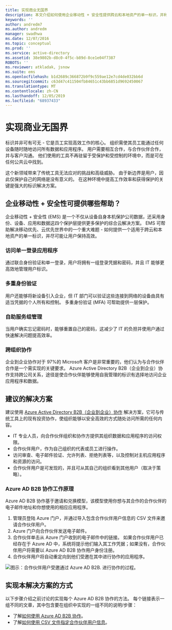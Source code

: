 ```yaml
---
title: 实现商业无国界
description: 本文介绍如何使用企业移动性 + 安全性提供跨云和本地资产的单一标识，并利用 Azure Active Directory 中的工具让用户保持最高效率。
keywords: ''
author: andredm7
ms.author: andredm
manager: swadhwa
ms.date: 12/07/2016
ms.topic: conceptual
ms.prod: ''
ms.service: active-directory
ms.assetid: 38e9802b-d8c0-4f5c-b89d-8ce1e04f7387
ROBOTS: ''
ms.reviewer: atkladak, jsnow
ms.suite: ems
ms.openlocfilehash: b1d2689c366872b9f9c559ae12e7cd4de032bb6d
ms.sourcegitcommit: c63d47c411504fb84651c43bb6851d9692450067
ms.translationtype: MT
ms.contentlocale: zh-CN
ms.lasthandoff: 12/05/2019
ms.locfileid: "68937433"
---
```

# <a name="enable-business-without-borders"></a>实现商业无国界
标识并非可有可无 - 它是员工实现高效工作的核心。 组织需使其员工能通过任何设备随时随地访问所有数据和应用程序。 用户需要相互合作，与合作伙伴合作，并与客户沟通。 他们使用的工具不再驻留于受保护和受控制的环境中，而是可在任何公共云中找到。

这个新领域带来了传统工具无法应对的挑战和高级威胁。 由于新边界是用户，因此仅保护自己的网络是没有意义的。 在这种环境中提高工作效率和获得保护的关键是强大的标识解决方案。

## <a name="how-can-enterprise-mobility--security-help-you"></a>企业移动性 + 安全性可提供哪些帮助？
企业移动性 + 安全性 (EMS) 是一个不仅从设备自身本机保护公司数据，还采用身份、设备、应用和数据这四个保护层提供更多保护的综合云解决方案。 EMS 可帮助解决移动优先、云优先世界中的一个重大难题 - 如何提供一个适用于跨云和本地资产的单一标识，并尽可能让用户保持高效。

### <a name="access-to-single-sign-on-applications"></a>访问单一登录应用程序
通过联合身份验证和单一登录，用户将拥有一组登录凭据和密码，并且 IT 能够更高效地管理用户标识。
### <a name="multi-factor-authentication"></a>多重身份验证
用户还能够将新设备引入企业，但 IT 部门可以验证这些连接到网络的设备由具有适当凭据的个人所有和控制。 多重身份验证 (MFA) 可帮助提供一层保护。
### <a name="self-service-group-management"></a>自助服务组管理
当用户确实忘记密码时，能够重置自己的密码，这减少了 IT 的负担并使用户通过快速解决问题提高效率。
### <a name="cross-organization-collaboration"></a>跨组织协作
企业到企业协作对于 97%的 Microsoft 客户是非常重要的，他们认为与合作伙伴合作是一个需实现的关键要求。 Azure Active Directory B2B（企业到企业）协作支持跨公司关系，途径是使合作伙伴能够使用自我管理的标识有选择地访问企业应用程序和数据。

## <a name="recommended-solution"></a>建议的解决方案
建议使用 [Azure Active Directory B2B（企业到企业）协作](https://azure.microsoft.com/documentation/articles/active-directory-b2b-what-is-azure-ad-b2b/) 解决方案，它可与传统工具上的现有投资协作，使组织能够以安全高效的方式随处访问所需的任何内容。
- IT 专业人员，向合作伙伴组织和协作方提供其组织数据和应用程序的访问权限。
- 合作伙伴用户，作为自己组织的代表或员工进行操作。
- 访问审查、电子邮件验证、允许列表、拒绝列表等，以及控制对主机应用程序和资源的访问。
- 合作伙伴用户是可发现的，并且可从其自己的组织看到其他用户（取决于策略）。

### <a name="how-azure-ad-b2b-collaboration-works"></a>Azure AD B2B 协作工作原理

Azure AD B2B 协作基于邀请和兑换模型，该模型使用你想与其合作的合作伙伴的电子邮件地址和你想使用的相应应用程序。

1. 管理员登陆 Azure 门户，并通过导入包含合作伙伴用户信息的 CSV 文件来邀请合作伙伴用户。
2. Azure 门户向合作伙伴发送电子邮件。
3. 合作伙伴单击从 Azure 门户收到的电子邮件中的链接。 如果合作伙伴用户已经存在于 Azure AD 中，系统将提示他们输入其工作凭据；如果没有，合作伙伴用户将需要以 Azure AD B2B 协作用户身份注册。
4. 合作伙伴用户将自动重定向到他们受邀在其中进行协作的应用程序。

![图示：合作伙伴用户受邀通过 Azure AD B2B. 进行协作的过程。](./media/enable-business-without-borders/enable-business-without-borders-fig1.png)

## <a name="how-to-implement-this-solution"></a>实现本解决方案的方式
以下步骤介绍之前讨论的实现每个 Azure AD B2B 协作的方法。 每个链接表示一组不同的文章，其中包含要在组织中实现的一组不同的说明/步骤：
- 了解[如何使用 Azure AD B2B 协作](https://azure.microsoft.com/documentation/articles/active-directory-b2b-detailed-walkthrough/)。
- 了解[如何使用 CSV 文件指定合作伙伴用户信息](https://azure.microsoft.com/documentation/articles/active-directory-b2b-references-csv-file-format/)。
